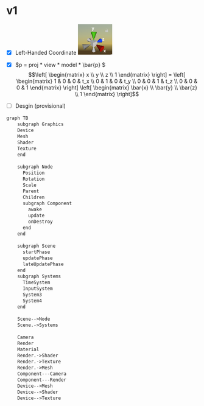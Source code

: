# v1
  
- [x] Left-Handed Coordinate 
![Coordinate](/img/coordinate.png)

- [x] $p = proj * view * model * \bar{p} $
$$\left[ \begin{matrix}
   x \\
   y \\
   z \\
   1 
  \end{matrix}
  \right] = \left[
 \begin{matrix}
   1 & 0 & 0 & t_x \\
   0 & 1 & 0 & t_y \\
   0 & 0 & 1 & t_z \\
   0 & 0 & 0 & 1
  \end{matrix}
  \right] \left[
 \begin{matrix}
   \bar{x} \\
   \bar{y} \\
   \bar{z} \\
   1
  \end{matrix}
  \right]$$

- [ ] Desgin (provisional)
```mermaid
graph TB
    subgraph Graphics
    Device
    Mesh
    Shader
    Texture
    end
    
    subgraph Node
      Position
      Rotation
      Scale
      Parent
      Children
      subgraph Component
        awake
        update
        onDestroy
      end
    end

    subgraph Scene
      startPhase
      updatePhase
      lateUpdatePhase
    end
    subgraph Systems
      TimeSystem
      InputSystem
      System3
      System4
    end

    Scene-->Node
    Scene.->Systems

    Camera
    Render
    Material
    Render.->Shader
    Render.->Texture
    Render.->Mesh
    Component---Camera
    Component---Render
    Device-->Mesh
    Device-->Shader
    Device-->Texture
```